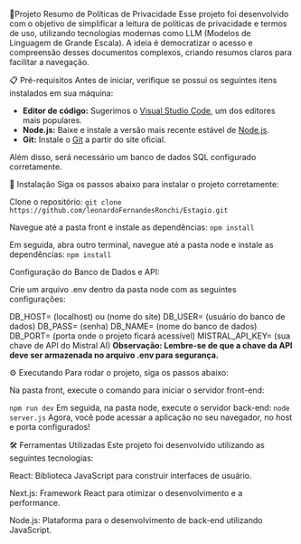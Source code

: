 🚀Projeto Resumo de Políticas de Privacidade
Esse projeto foi desenvolvido com o objetivo de simplificar a leitura de políticas de privacidade e termos de uso, utilizando tecnologias modernas como LLM (Modelos de Linguagem de Grande Escala). A ideia é democratizar o acesso e compreensão desses documentos complexos, criando resumos claros para facilitar a navegação.

📋 Pré-requisitos
Antes de iniciar, verifique se possui os seguintes itens instalados em sua máquina:

- **Editor de código:** Sugerimos o [Visual Studio Code](https://code.visualstudio.com/), um dos editores mais populares.
- **Node.js:** Baixe e instale a versão mais recente estável de [Node.js](https://nodejs.org/).
- **Git:** Instale o [Git](https://git-scm.com/) a partir do site oficial.

Além disso, será necessário um banco de dados SQL configurado corretamente.

🔧 Instalação
Siga os passos abaixo para instalar o projeto corretamente:

Clone o repositório:
`git clone https://github.com/leonardoFernandesRonchi/Estagio.git`

Navegue até a pasta front e instale as dependências:
`npm install`

Em seguida, abra outro terminal, navegue até a pasta node e instale as dependências:
`npm install`

Configuração do Banco de Dados e API:

Crie um arquivo .env dentro da pasta node com as seguintes configurações:

DB_HOST= (localhost) ou (nome do site)
DB_USER= (usuário do banco de dados)
DB_PASS= (senha)
DB_NAME= (nome do banco de dados)
DB_PORT= (porta onde o projeto ficará acessível)
MISTRAL_API_KEY= (sua chave de API do Mistral AI)
**Observação: Lembre-se de que a chave da API deve ser armazenada no arquivo .env para segurança.**

⚙️ Executando
Para rodar o projeto, siga os passos abaixo:

Na pasta front, execute o comando para iniciar o servidor front-end:

`
npm run dev
`
Em seguida, na pasta node, execute o servidor back-end:
`
node server.js
`
Agora, você pode acessar a aplicação no seu navegador, no host e porta configurados!

🛠️ Ferramentas Utilizadas
Este projeto foi desenvolvido utilizando as seguintes tecnologias:

React: Biblioteca JavaScript para construir interfaces de usuário.

Next.js: Framework React para otimizar o desenvolvimento e a performance.

Node.js: Plataforma para o desenvolvimento de back-end utilizando JavaScript.
